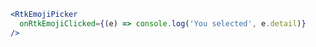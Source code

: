 ```jsx live
<RtkEmojiPicker
  onRtkEmojiClicked={(e) => console.log('You selected', e.detail)}
/>
```
